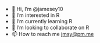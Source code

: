 - 👋 Hi, I’m @jamesey10
- 👀 I’m interested in R
- 🌱 I’m currently learning R
- 💞️ I’m looking to collaborate on R
- 📫 How to reach me jmsy@pm.me

<!---
jamesey10/jamesey10 is a ✨ special ✨ repository because its `README.md` (this file) appears on your GitHub profile.
You can click the Preview link to take a look at your changes.
--->

